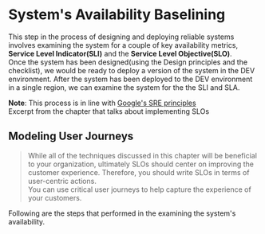 # System's Availability Baselining
This step in the process of designing and deploying reliable systems involves examining the system for a couple of key availability metrics, **Service Level Indicator(SLI)** and the **Service Level Objective(SLO)**.  
Once the system has been designed(using the Design principles and the checklist), we would be ready to deploy a version of the system in the DEV environment. After the system has been deployed to the DEV environment in a single region, we can
examine the system for the the SLI and SLA.  
  
**Note**: This process is in line with [Google's SRE principles](https://sre.google/workbook/implementing-slos)  
Excerpt from the chapter that talks about implementing SLOs
## Modeling User Journeys
>While all of the techniques discussed in this chapter will be beneficial to your organization, ultimately SLOs should center on improving the customer experience. Therefore, you should write SLOs in terms of user-centric actions.  
>You can use critical user journeys to help capture the experience of your customers.  

Following are the steps that performed in the examining the system's availability.
